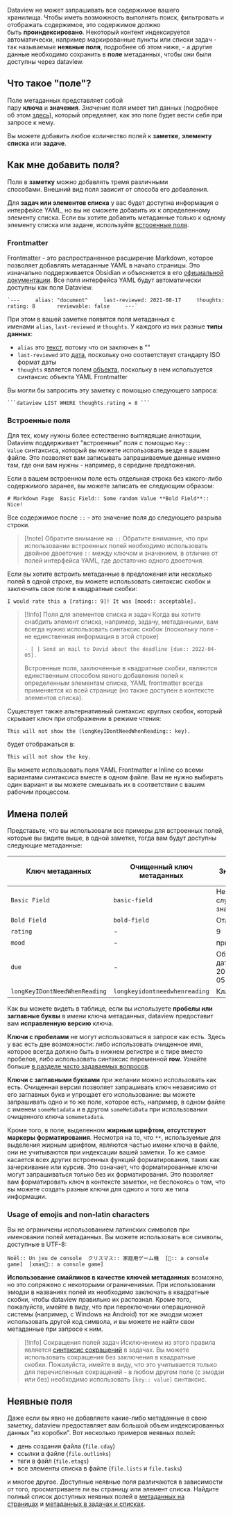 Dataview не может запрашивать все содержимое вашего хранилища. Чтобы иметь возможность выполнять поиск, фильтровать и отображать содержимое, это содержимое должно быть **проиндексировано**. Некоторый контент индексируется автоматически, например маркированные пункты или списки задач - так называемые **неявные поля**, подробнее об этом ниже, - а другие данные необходимо сохранить в **поле** метаданных, чтобы они были доступны через dataview.

## Что такое "поле"?

Поле метаданных представляет собой пару **ключа** и **значения**. _Значение_ поля имеет тип данных (подробнее об этом [здесь](https://blacksmithgu.github.io/obsidian-dataview/annotation/types-of-metadata/)), который определяет, как это поле будет вести себя при запросе к нему.

Вы можете добавить любое количество полей к **заметке**, **элементу списка** или **задаче**.

## Как мне добавить поля?

Поля в **заметку** можно добавлять тремя различными способами. Внешний вид поля зависит от способа его добавления.

Для **задач или элементов списка** у вас будет доступна информация о интерфейсе YAML, но вы не сможете добавить их к определенному элементу списка. Если вы хотите добавить метаданные только к одному элементу списка или задаче, используйте [встроенные поля](https://blacksmithgu.github.io/obsidian-dataview/annotation/add-metadata/#inline-fields).

### Frontmatter

Frontmatter - это распространенное расширение Markdown, которое позволяет добавлять метаданные YAML в начало страницы. Это изначально поддерживается Obsidian и объясняется в его [официальной документации](https://help.obsidian.md/Advanced+topics/YAML+front+matter). Все поля интерфейса YAML будут автоматически доступны как поля Dataview.

    `---     alias: "document"     last-reviewed: 2021-08-17     thoughts:       rating: 8       reviewable: false     ---`

При этом в вашей заметке появятся поля метаданных с именами `alias`, `last-reviewed` и `thoughts`. У каждого из них разные **типы данных**:

- `alias` это [текст](https://blacksmithgu.github.io/obsidian-dataview/annotation/types-of-metadata/#text), потому что он заключен в ""
- `last-reviewed` это [дата](https://blacksmithgu.github.io/obsidian-dataview/annotation/types-of-metadata/#date), поскольку оно соответствует стандарту ISO формат даты
- `thoughts` является полем [объекта](https://blacksmithgu.github.io/obsidian-dataview/annotation/types-of-metadata/#object), поскольку в нем используется синтаксис объекта YAML Frontmatter

Вы могли бы запросить эту заметку с помощью следующего запроса:

` ```dataview LIST WHERE thoughts.rating = 8 ``` `

### Встроенные поля

Для тех, кому нужны более естественно выглядящие аннотации, Dataview поддерживает "встроенные" поля с помощью `Key:: Value` синтаксиса, который вы можете использовать везде в вашем файле. Это позволяет вам записывать запрашиваемые данные именно там, где они вам нужны - например, в середине предложения.

Если в вашем встроенном поле есть отдельная строка без какого-либо содержимого заранее, вы можете записать ее следующим образом:

`# Markdown Page  Basic Field:: Some random Value **Bold Field**:: Nice!`

Все содержимое после `::` - это значение поля до следующего разрыва строки.

> [!note] Обратите внимание на `::`
>  Обратите внимание, что при использовании встроенных полей необходимо использовать двойное двоеточие `::` между ключом и значением, в отличие от полей интерфейса YAML, где достаточно одного двоеточия.

Если вы хотите встроить метаданные в предложения или несколько полей в одной строке, вы можете использовать синтаксис скобок и заключить свое поле в квадратные скобки:

`I would rate this a [rating:: 9]! It was [mood:: acceptable].`

> [!info]  Поля для элементов списка и задач
>  Когда вы хотите снабдить элемент списка, например, задачу, метаданными, вам всегда нужно использовать синтаксис скобок (поскольку поле - не единственная информация в этой строке)  
>  
> `- [ ] Send an mail to David about the deadline [due:: 2022-04-05].`
> 
>  Встроенные поля, заключенные в квадратные скобки, являются единственным способом явного добавления полей к определенным элементам списка, YAML frontmatter всегда применяется ко всей странице (но также доступен в контексте элементов списка).

Существует также альтернативный синтаксис круглых скобок, который скрывает ключ при отображении в режиме чтения:

`This will not show the (longKeyIDontNeedWhenReading:: key).`

будет отображаться в:

`This will not show the key.`

Вы можете использовать поля YAML Frontmatter и Inline со всеми вариантами синтаксиса вместе в одном файле. Вам не нужно выбирать один вариант и вы можете смешивать их в соответствии с вашим рабочим процессом.

## Имена полей

Представьте, что вы использовали все примеры для встроенных полей, которые вы видите выше, в одной заметке, тогда вам будут доступны следующие метаданные:

|Ключ метаданных|Очищенный ключ метаданных|Значение|Тип данных значения|
|---|---|---|---|
|`Basic Field`|`basic-field`|Некоторое случайное значение|Текст|
|`Bold Field`|`bold-field`|Отлично!|Текст|
|`rating`|-|9|Число|
|`mood`|-|приемлемо|Текст|
|`due`|-|Объект даты для 2022-04-05|Дата|
|`longKeyIDontNeedWhenReading`|`longkeyidontneedwhenreading`|Клавиша|Текст|

Как вы можете видеть в таблице, если вы используете **пробелы или заглавные буквы** в имени ключа метаданных, dataview предоставит вам **исправленную версию** ключа.

**Ключи с пробелами** не могут использоваться в запросе как есть. Здесь у вас есть две возможности: либо использовать очищенное имя, которое всегда должно быть в нижнем регистре и с тире вместо пробелов, либо использовать синтаксис переменной **row**. Узнайте больше [в разделе часто задаваемых вопросов](https://blacksmithgu.github.io/obsidian-dataview/resources/faq/).

**Ключи с заглавными буквами** при желании можно использовать как есть. Очищенная версия позволяет запрашивать ключ независимо от его заглавных букв и упрощает его использование: вы можете запрашивать одно и то же поле, которое есть, например, в одном файле с именем `someMetadata` и в другом `someMetaData` при использовании очищенного ключа `somemetadata`.

Кроме того, в поле, выделенном **жирным шрифтом, отсутствуют маркеры форматирования**. Несмотря на то, что `**`, используемые для выделения жирным шрифтом, являются частью имени ключа в файле, они не учитываются при индексации вашей заметки. То же самое касается всех других встроенных функций форматирования, таких как зачеркивание или курсив. Это означает, что форматированные ключи могут запрашиваться только без их форматирования. Это позволяет вам форматировать ключ в контексте заметки, не беспокоясь о том, что вы можете создать разные ключи для одного и того же типа информации.

### Usage of emojis and non-latin characters

Вы не ограничены использованием латинских символов при именовании полей метаданных. Вы можете использовать все символы, доступные в UTF-8:

`Noël:: Un jeu de console 
クリスマス:: 家庭用ゲーム機 
[🎅:: a console game] 
[xmas🎄:: a console game]`

**Использование смайликов в качестве ключей метаданных** возможно, но это сопряжено с некоторыми ограничениями. При использовании эмодзи в названиях полей их необходимо заключать в квадратные скобки, чтобы dataview правильно их распознал. Кроме того, пожалуйста, имейте в виду, что при переключении операционной системы (например, с Windows на Android) тот же эмодзи может использовать другой код символа, и вы можете не найти свои метаданные при запросе к ним.

> [!info]  Сокращения полей задач
>  Исключением из этого правила является [синтаксис сокращений](https://blacksmithgu.github.io/obsidian-dataview/annotation/metadata-tasks/#field-shorthands) в задачах. Вы можете использовать сокращения без заключения в квадратные скобки. Пожалуйста, имейте в виду, что это учитывается только для перечисленных сокращений - в любом другом поле (с эмодзи или без) необходимо использовать `[key:: value]` синтаксис.

## Неявные поля

Даже если вы явно не добавляете какие-либо метаданные в свою заметку, dataview предоставляет вам большой объем индексированных данных "из коробки". Вот несколько примеров неявных полей:

- день создания файла (`file.cday`)
- ссылки в файле (`file.outlinks`)
- теги в файл (`file.etags`)
- все элементы списка в файле (`file.lists` и `file.tasks`)

и многое другое. Доступные неявные поля различаются в зависимости от того, просматриваете ли вы страницу или элемент списка. Найдите полный список доступных неявных полей в [метаданных на страницах](https://blacksmithgu.github.io/obsidian-dataview/annotation/metadata-pages/) и [метаданных в задачах и списках](https://blacksmithgu.github.io/obsidian-dataview/annotation/metadata-tasks/).